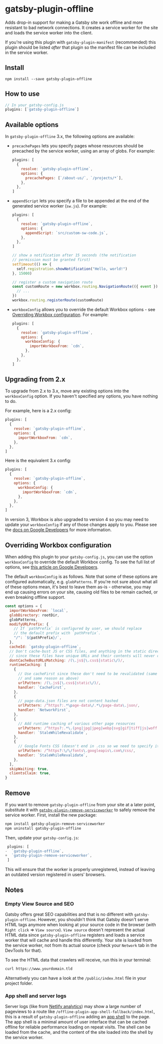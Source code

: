 # gatsby-plugin-offline

Adds drop-in support for making a Gatsby site work offline and more resistant to
bad network connections. It creates a service worker for the site and loads the
service worker into the client.

If you're using this plugin with `gatsby-plugin-manifest` (recommended) this
plugin should be listed _after_ that plugin so the manifest file can be included
in the service worker.

## Install

`npm install --save gatsby-plugin-offline`

## How to use

```javascript
// In your gatsby-config.js
plugins: [`gatsby-plugin-offline`]
```

## Available options

In `gatsby-plugin-offline` 3.x, the following options are available:

- `precachePages` lets you specify pages whose resources should be precached by the service worker, using an array of globs. For example:

  ```javascript:title=gatsby-config.js
  plugins: [
    {
      resolve: `gatsby-plugin-offline`,
      options: {
        precachePages: [`/about-us/`, `/projects/*`],
      },
    },
  ]
  ```

- `appendScript` lets you specify a file to be appended at the end of the generated service worker (`sw.js`). For example:

  ```javascript:title=gatsby-config.js
  plugins: [
    {
      resolve: `gatsby-plugin-offline`,
      options: {
        appendScript: `src/custom-sw-code.js`,
      },
    },
  ]
  ```

  ```javascript:title=src/custom-sw-code.js
  // show a notification after 15 seconds (the notification
  // permission must be granted first)
  setTimeout(() => {
    self.registration.showNotification("Hello, world!")
  }, 15000)

  // register a custom navigation route
  const customRoute = new workbox.routing.NavigationRoute(({ event }) => {
    // ...
  })
  workbox.routing.registerRoute(customRoute)
  ```

- `workboxConfig` allows you to override the default Workbox options - see [Overriding Workbox configuration](#overriding-workbox-configuration). For example:

  ```javascript:title=gatsby-config.js
  plugins: [
    {
      resolve: `gatsby-plugin-offline`,
      options: {
        workboxConfig: {
          importWorkboxFrom: `cdn`,
        },
      },
    },
  ]
  ```

## Upgrading from 2.x

To upgrade from 2.x to 3.x, move any existing options into the `workboxConfig` option. If you haven't specified any options, you have nothing to do.

For example, here is a 2.x config:

```javascript
plugins: [
  {
    resolve: `gatsby-plugin-offline`,
    options: {
      importWorkboxFrom: `cdn`,
    },
  },
]
```

Here is the equivalent 3.x config:

```javascript
plugins: [
  {
    resolve: `gatsby-plugin-offline`,
    options: {
      workboxConfig: {
        importWorkboxFrom: `cdn`,
      },
    },
  },
]
```

In version 3, Workbox is also upgraded to version 4 so you may need to update your `workboxConfig` if any of those changes apply to you. Please see the [docs on Google Developers](https://developers.google.com/web/tools/workbox/guides/migrations/migrate-from-v3) for more information.

## Overriding Workbox configuration

When adding this plugin to your `gatsby-config.js`, you can use the option `workboxConfig` to override the default Workbox config. To see the full list of options, see [this article on Google Developers](https://developers.google.com/web/tools/workbox/modules/workbox-build#full_generatesw_config).

The default `workboxConfig` is as follows. Note that some of these options are configured automatically, e.g. `globPatterns`. If you're not sure about what all of these options mean, it's best to leave them as-is - otherwise, you may end up causing errors on your site, causing old files to be remain cached, or even breaking offline support.

```javascript
const options = {
  importWorkboxFrom: `local`,
  globDirectory: rootDir,
  globPatterns,
  modifyURLPrefix: {
    // If `pathPrefix` is configured by user, we should replace
    // the default prefix with `pathPrefix`.
    "/": `${pathPrefix}/`,
  },
  cacheId: `gatsby-plugin-offline`,
  // Don't cache-bust JS or CSS files, and anything in the static directory,
  // since these files have unique URLs and their contents will never change
  dontCacheBustURLsMatching: /(\.js$|\.css$|static\/)/,
  runtimeCaching: [
    {
      // Use cacheFirst since these don't need to be revalidated (same RegExp
      // and same reason as above)
      urlPattern: /(\.js$|\.css$|static\/)/,
      handler: `CacheFirst`,
    },
    {
      // page-data.json files are not content hashed
      urlPattern: /^https?:.*\page-data\/.*\/page-data\.json/,
      handler: `NetworkFirst`,
    },
    {
      // Add runtime caching of various other page resources
      urlPattern: /^https?:.*\.(png|jpg|jpeg|webp|svg|gif|tiff|js|woff|woff2|json|css)$/,
      handler: `StaleWhileRevalidate`,
    },
    {
      // Google Fonts CSS (doesn't end in .css so we need to specify it)
      urlPattern: /^https?:\/\/fonts\.googleapis\.com\/css/,
      handler: `StaleWhileRevalidate`,
    },
  ],
  skipWaiting: true,
  clientsClaim: true,
}
```

## Remove

If you want to remove `gatsby-plugin-offline` from your site at a later point,
substitute it with [`gatsby-plugin-remove-serviceworker`](https://www.npmjs.com/package/gatsby-plugin-remove-serviceworker)
to safely remove the service worker. First, install the new package:

```bash
npm install gatsby-plugin-remove-serviceworker
npm uninstall gatsby-plugin-offline
```

Then, update your `gatsby-config.js`:

```diff:title=gatsby-config.js
 plugins: [
-  `gatsby-plugin-offline`,
+  `gatsby-plugin-remove-serviceworker`,
 ]
```

This will ensure that the worker is properly unregistered, instead of leaving an
outdated version registered in users' browsers.

## Notes

### Empty View Source and SEO

Gatsby offers great SEO capabilities and that is no different with `gatsby-plugin-offline`. However, you shouldn't think that Gatsby doesn't serve HTML tags anymore when looking at your source code in the browser (with `Right click` => `View source`). `View source` doesn't represent the actual HTML data since `gatsby-plugin-offline` registers and loads a service worker that will cache and handle this differently. Your site is loaded from the service worker, not from its actual source (check your `Network` tab in the DevTools for that).

To see the HTML data that crawlers will receive, run this in your terminal:

```bash
curl https://www.yourdomain.tld
```

Alternatively you can have a look at the `/public/index.html` file in your project folder.

### App shell and server logs

Server logs (like from [Netlify analytics](https://www.netlify.com/products/analytics/)) may show a large number of pageviews to a route like `/offline-plugin-app-shell-fallback/index.html`, this is a result of `gatsby-plugin-offline` adding an [app shell](https://developers.google.com/web/fundamentals/architecture/app-shell) to the page. The app shell is a minimal amount of user interface that can be cached offline for reliable performance loading on repeat visits. The shell can be loaded from the cache, and the content of the site loaded into the shell by the service worker.
